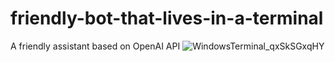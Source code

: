# friendly-bot-that-lives-in-a-terminal
 A friendly assistant based on OpenAI API
![WindowsTerminal_qxSkSGxqHY](https://user-images.githubusercontent.com/65742767/234403125-6a94be46-ccd7-462b-880c-2df1d98905dc.png)
